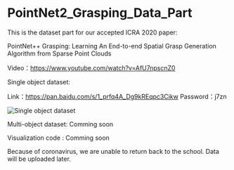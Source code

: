 # PointNet2_Grasping_Data_Part

This is the dataset part for our accepted ICRA 2020 paper:


PointNet++ Grasping: Learning An End-to-end Spatial Grasp Generation Algorithm from Sparse Point Clouds

Video：https://www.youtube.com/watch?v=AfU7npscnZ0


Single object dataset:

Link：https://pan.baidu.com/s/1_prfq4A_Dg9kREqpc3Cikw 
Password：j7zn  


![Single object dataset](https://github.com/pyni/PointNet-_Grasping_Data_Part/blob/master/figure1.png)



Multi-object dataset:
Comming soon

Visualization code :
Comming soon


Because of coronavirus, we are unable to return back to the school. Data will be uploaded later.
